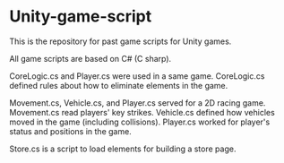 # Unity-game-script
This is the repository for past game scripts for Unity games.

All game scripts are based on C# (C sharp).

CoreLogic.cs and Player.cs were used in a same game. CoreLogic.cs defined rules about how to eliminate elements in the game.

Movement.cs, Vehicle.cs, and Player.cs served for a 2D racing game. Movement.cs read players' key strikes. Vehicle.cs defined how vehicles moved in the game (including collisions). Player.cs worked for player's status and positions in the game.

Store.cs is a script to load elements for building a store page.
